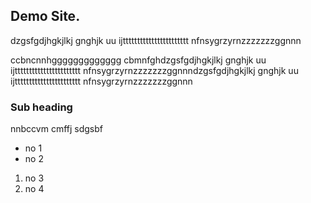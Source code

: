 ## Demo Site.

dzgsfgdjhgkjlkj gnghjk uu ijttttttttttttttttttttttt nfnsygrzyrnzzzzzzzggnnn

ccbncnnhggggggggggggg cbmnfghdzgsfgdjhgkjlkj gnghjk uu ijttttttttttttttttttttttt nfnsygrzyrnzzzzzzzggnnndzgsfgdjhgkjlkj gnghjk uu ijttttttttttttttttttttttt nfnsygrzyrnzzzzzzzggnnn

### Sub heading
nnbccvm  cmffj
sdgsbf



- no 1
- no 2

1. no 3
2. no 4
